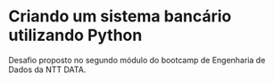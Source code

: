 # Criando um sistema bancário utilizando Python

Desafio proposto no segundo módulo do bootcamp de Engenharia de Dados da NTT DATA. 
